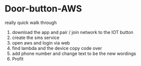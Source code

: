 # Door-button-AWS

really quick walk through

1) download the app and pair / join network to the IOT button
2) create the sms service
3) open aws and login via web 
4) find lambda and the device copy code over
5) add phone number and change text to be the new wordings 
6) Profit
